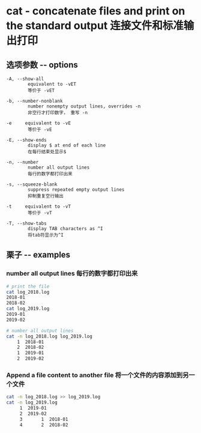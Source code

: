 # cat - concatenate files and print on the standard output 连接文件和标准输出打印

## 选项参数 -- options

    -A, --show-all
            equivalent to -vET
            等价于 -vET

    -b, --number-nonblank
            number nonempty output lines, overrides -n
            非空行才打印数字， 重写 -n

    -e     equivalent to -vE
            等价于 -vE

    -E, --show-ends
            display $ at end of each line
            在每行结束处显示$

    -n, --number
            number all output lines
            每行的数字都打印出来

    -s, --squeeze-blank
            suppress repeated empty output lines
            抑制重复空行输出

    -t     equivalent to -vT
            等价于 -vT

    -T, --show-tabs
            display TAB characters as ^I
            将tab符显示为^I

## 栗子 -- examples

### number all output lines 每行的数字都打印出来

```bash
# print the file
cat log_2018.log
2018-01
2018-02
cat log_2019.log
2019-01
2019-02

# number all output lines
cat -n log_2018.log log_2019.log
    1  2018-01
    2  2018-02
    1  2019-01
    2  2019-02
```

### Append a file content to another file 将一个文件的内容添加到另一个文件

```bash
cat -n log_2018.log >> log_2019.log
cat -n log_2019.log
     1  2019-01
     2  2019-02
     3       1  2018-01
     4       2  2018-02
```
